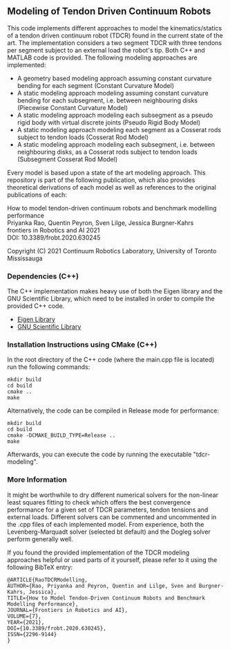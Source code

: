 ## Modeling of Tendon Driven Continuum Robots

This code implements different approaches to model the kinematics/statics of a tendon driven continuum robot (TDCR) found in the current state of the art.
The implementation considers a two segment TDCR with three tendons per segment subject to an external load the robot's tip.
Both C++ and MATLAB code is provided.
The following modeling approaches are implemented:

- A geometry based modeling approach assuming constant curvature bending for each segment (Constant Curvature Model)
- A static modeling approach modeling assuming constant curvature bending for each subsegment, i.e. between neighbouring disks (Piecewise Constant Curvature Model)
- A static modeling approach modeling each subsegment as a pseudo rigid body with virtual discrete joints (Pseudo Rigid Body Model)
- A static modeling approach modeling each segment as a Cosserat rods subject to tendon loads (Cosserat Rod Model)
- A static modeling approach modeling each subsegment, i.e. between neighbouring disks, as a Cosserat rods subject to tendon loads (Subsegment Cosserat Rod Model)

Every model is based upon a state of the art modeling approach.
This repository is part of the following publication, which also provides theoretical derivations of each model as well as references to the original publications of each:

How to model tendon-driven continuum robots and benchmark modelling performance  
Priyanka Rao, Quentin Peyron, Sven Lilge, Jessica Burgner-Kahrs  
frontiers in Robotics and AI 2021  
DOI: 10.3389/frobt.2020.630245  

Copyright (C) 2021 Continuum Robotics Laboratory, University of Toronto Mississauga

### Dependencies (C++)

The C++ implementation makes heavy use of both the Eigen library and the GNU Scientific Library, which need to be installed in order to compile the provided C++ code.

- [Eigen Library](http://eigen.tuxfamily.org/index.php?title=Main_Page)
- [GNU Scientific Library](https://www.gnu.org/software/gsl/)
 
### Installation Instructions using CMake (C++)

In the root directory of the C++ code (where the main.cpp file is located) run the following commands:

	mkdir build
	cd build
	cmake ..
	make

Alternatively, the code can be compiled in Release mode for performance:
	
	mkdir build
	cd build
	cmake -DCMAKE_BUILD_TYPE=Release ..
	make

Afterwards, you can execute the code by running the executable "tdcr-modeling".

### More Information

It might be worthwhile to dry different numerical solvers for the non-linear least squares fitting to check which offers the best convergence performance for a given set of TDCR parameters, tendon tensions and external loads. Different solvers can be commented and uncommented in the .cpp files of each implemented model. From experience, both the Levenberg-Marquadt solver (selected bt default) and the Dogleg solver perform generally well.

If you found the provided implementation of the TDCR modeling approaches helpful or used parts of it yourself, please refer to it using the following BibTeX entry:

	@ARTICLE{RaoTDCRModelling,
	AUTHOR={Rao, Priyanka and Peyron, Quentin and Lilge, Sven and Burgner-Kahrs, Jessica},
	TITLE={How to Model Tendon-Driven Continuum Robots and Benchmark Modelling Performance},
	JOURNAL={Frontiers in Robotics and AI},
	VOLUME={7},
	YEAR={2021},
	DOI={10.3389/frobt.2020.630245},
	ISSN={2296-9144}
	}

